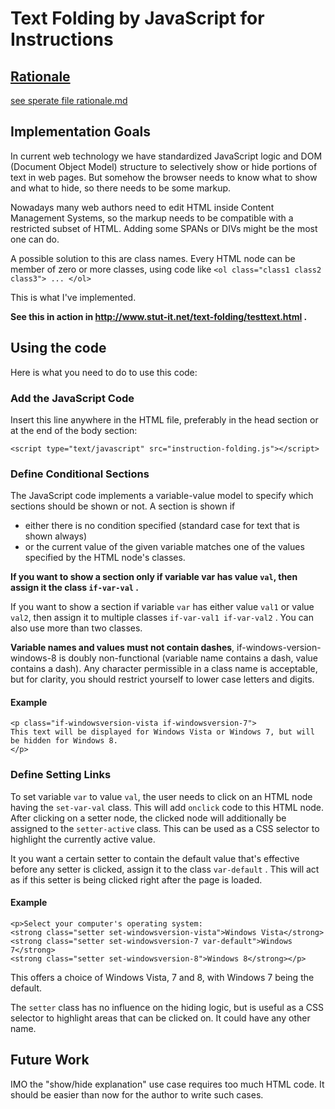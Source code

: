 # Text Folding by JavaScript for Instructions

## [Rationale](rationale.md)

[see sperate file rationale.md](rationale.md)

## Implementation Goals

In current web technology we have standardized JavaScript logic and DOM (Document Object Model) structure to selectively show or hide portions of text in web pages. But somehow the browser needs to know what to show and what to hide, so there needs to be some markup.

Nowadays many web authors need to edit HTML inside Content Management Systems, so the markup needs to be compatible with a restricted subset of HTML. Adding some SPANs or DIVs might be the most one can do.

A possible solution to this are class names. Every HTML node can be member of zero or more classes, using code like `<ol class="class1 class2 class3"> ... </ol>`

This is what I've implemented.

**See this in action in http://www.stut-it.net/text-folding/testtext.html .**

## Using the code

Here is what you need to do to use this code:

### Add the JavaScript Code

Insert this line anywhere in the HTML file, preferably in the head section or at the end of the body section:

`<script type="text/javascript" src="instruction-folding.js"></script>`

### Define Conditional Sections

The JavaScript code implements a variable-value model to specify which sections should be shown or not. A section is shown if

* either there is no condition specified (standard case for text that is shown always)
* or the current value of the given variable matches one of the values specified by the HTML node's classes.

**If you want to show a section only if variable var has value `val`, then assign it the class `if-var-val` .**

If you want to show a section if variable `var` has either value `val1` or value `val2`, then assign it to multiple classes `if-var-val1 if-var-val2` . You can also use more than two classes.

**Variable names and values must not contain dashes**, if-windows-version-windows-8 is doubly non-functional (variable name contains a dash, value contains a dash). Any character permissible in a class name is acceptable, but for clarity, you should restrict yourself to lower case letters and digits.

#### Example

    <p class="if-windowsversion-vista if-windowsversion-7">
    This text will be displayed for Windows Vista or Windows 7, but will be hidden for Windows 8.
    </p>

### Define Setting Links

To set variable `var` to value `val`, the user needs to click on an HTML node having the `set-var-val` class. This will add `onclick` code to this HTML node.
After clicking on a setter node, the clicked node will additionally be assigned to the `setter-active` class. This can be used as a CSS selector to highlight the currently active value.

It you want a certain setter to contain the default value that's effective before any setter is clicked, assign it to the class `var-default` . This will act as if this setter is being clicked right after the page is loaded.

#### Example

    <p>Select your computer's operating system:
    <strong class="setter set-windowsversion-vista">Windows Vista</strong>
    <strong class="setter set-windowsversion-7 var-default">Windows 7</strong>
    <strong class="setter set-windowsversion-8">Windows 8</strong></p>

This offers a choice of Windows Vista, 7 and 8, with Windows 7 being the default.

The `setter` class has no influence on the hiding logic, but is useful as a CSS selector to highlight areas that can be clicked on. It could have any other name.

## Future Work

IMO the "show/hide explanation" use case requires too much HTML code. It should be easier than now for the author to write such cases.

